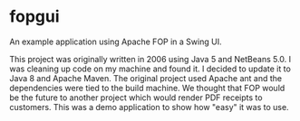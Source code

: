 # fopgui
An example application using Apache FOP in a Swing UI. 

This project was originally written in 2006 using Java 5 and NetBeans 5.0. I was cleaning up code on my machine and found it. I decided to update it to Java 8 and Apache Maven. The original project used Apache ant and the dependencies were tied to the build machine. We thought that FOP would be the future to another project which would render PDF receipts to customers. This was a demo application to show how "easy" it was to use.
